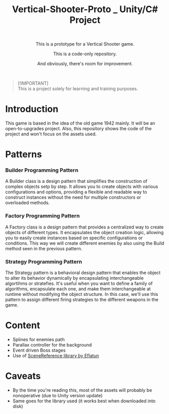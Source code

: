 <h1 align="center">Vertical-Shooter-Proto _ Unity/C# Project</h1>
<br>
<p align="center">
    This is a prototype for a Vertical Shooter game.
</p>
<p align="center">
    This is a code-only repository.
</p>
<p align="center">
    And obviously, there's room for improvement.
</p>
<br>

> [!IMPORTANT]<br/>
> This is a project solely for learning and training purposes.

# Introduction
This game is based in the idea of the old game 1942 mainly. It will be an open-to-upgrades project.
Also, this repository shows the code of the project and won't focus on the assets used.

# Patterns
### Builder Programming Pattern
A Builder class is a design pattern that simplifies the construction of complex objects setp by step. It allows you to create objects with various configurations and options, providing a flexible and readable way to construct instances without the need for multiple constructors or overloaded methods.

### Factory Programming Pattern
A Factory class is a design pattern that provides a centralized way to create objects of different types. It encapsulates the object creation logic, allowing you to easily create instances based on specific configurations or conditions. This way we will create different enemies by also using the Build method seen in the previous pattern.

### Strategy Programming Pattern
The Strategy pattern is a behavioral design pattern that enables the object to alter its behavior dynamically by encapsulating interchangeable algortihms or stratefies. It's useful when you want to define a family of algorithms, encapsulate each one, and make them interchangeable at runtime without modifying the object structure.
In this case, we'll use this pattern to assign different firing strategies to the different weapons in the game.

# Content
- Splines for enemies path
- Parallax controller for the background
- Event driven Boss stages
- Use of [SceneReference library by Eflatun](https://github.com/starikcetin/Eflatun.SceneReference)

# Caveats
- By the time you're reading this, most of the assets will probably be nonoperative (due to Unity version update)
- Same goes for the library used (it works best when downloaded into disk)
